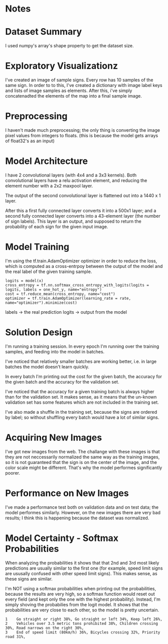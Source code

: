 # Notes

# Dataset Summary
I used numpy's array's shape property to get the dataset size.

# Exploratory Visualizationz
I've created an image of sample signs. Every row has 10 samples of the same sign.
In order to to this, I've created a dictionary with image label keys and lists of image samples as elements.
After this, i've simply concatenadted the elements of the map into a final sample image.

# Preprocessing
I haven't made much preprocessing; the only thing is converting the image pixel values from integers to floats.
(this is because the model gets arrays of float32's as an input)

# Model Architecture
I have 2 convolutional layers (with 4x4 and a 3x3 kernels). Both convolutional layers have a relu activation element, and reducing the element number with a 2x2 maxpool layer.

The output of the second convolutional layer is flattened out into a 1440 x 1 layer.

After this a first fully connected layer converts it into a 500x1 layer; and a second fully connected layer converts into a 43-element layer (the number of sign labels). This layer is an output, and supposed to return the probability of each sign for the given input image.

# Model Training
I'm using the tf.train.AdamOptimizer optimizer in order to reduce the loss, which is computed as a cross-entrpoy between the output of the model and the real label of the given training sample.


```
logits = model(x)
cross_entropy = tf.nn.softmax_cross_entropy_with_logits(logits = logits, labels = one_hot_y, name="entropy")
cost = tf.reduce_mean(cross_entropy, name="cost")
optimizer = tf.train.AdamOptimizer(learning_rate = rate, name="optimizer").minimize(cost)
```
labels -> the real prediction
logits -> output from the model



# Solution Design
I'm running a training session.  In every epoch I'm running over the training samples, and feeding into the model in batches.

I've noticed that relatively smaller batches are working better, i.e. in large batches the model doesn't learn quickly.

In every batch I'm printing out the cost for the given batch, the accuracy for the given batch and the accuracy for the validation set.

I've noticed that the accuracy for a given training batch is always higher than for the validation set. It makes sense, as it means that the un-known validation set has some features which are not included in the training set.

I've also made a shuffle in the training set, because the signs are ordered by label; so without shuffling every batch would have a lot of similar signs.


# Acquiring New Images
I've got new images from the web. The challange with these images is that they are not neccessarily normalized the same way as the training images, so it is not guaranteed that the sign is on the center of the image, and the color scale might be different. That's why the model performes significantly poorer.


# Performance on New Images
I've made a performance test both on validation data and on test data; the model performes similarly. However, on the new images there are very bad results; I think this is happening because the dataset was normalized.

# Model Certainty - Softmax Probabilities
When analyzing the probabilities it shows that that 2nd and 3rd most likely predictions are usually similar to the first one (for example, speed limit signs are ususally confused with other speed limit signs). This makes sense, as these signs are similar.

I'm NOT using a softmax probabilities when printing out the probabilities, because the results are very high, so a softmax function would reset out every field (and kept only the one with the highest probability). Instead, I'm simply shoving the probabilies from the logit model.
It shows that the probabilities are very close to each other, so the model is pretty uncertain.

```
1    Go straight or right 38%, Go straight or left 34%, Keep left 26%, 
2    Vehicles over 3.5 metric tons prohibited 38%, Children crossing 30%, Road narrows on the right 30%, 
3    End of speed limit (80km/h) 36%, Bicycles crossing 32%, Priority road 31%, 
```





